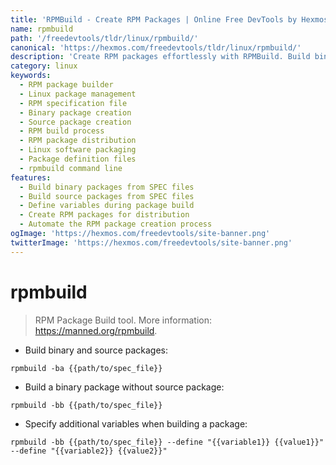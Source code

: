```yaml
---
title: 'RPMBuild - Create RPM Packages | Online Free DevTools by Hexmos'
name: rpmbuild
path: '/freedevtools/tldr/linux/rpmbuild/'
canonical: 'https://hexmos.com/freedevtools/tldr/linux/rpmbuild/'
description: 'Create RPM packages effortlessly with RPMBuild. Build binary and source packages for Linux distributions. Free online tool, no registration required.'
category: linux
keywords:
  - RPM package builder
  - Linux package management
  - RPM specification file
  - Binary package creation
  - Source package creation
  - RPM build process
  - RPM package distribution
  - Linux software packaging
  - Package definition files
  - rpmbuild command line
features:
  - Build binary packages from SPEC files
  - Build source packages from SPEC files
  - Define variables during package build
  - Create RPM packages for distribution
  - Automate the RPM package creation process
ogImage: 'https://hexmos.com/freedevtools/site-banner.png'
twitterImage: 'https://hexmos.com/freedevtools/site-banner.png'
---
```


# rpmbuild

> RPM Package Build tool.
> More information: <https://manned.org/rpmbuild>.

- Build binary and source packages:

`rpmbuild -ba {{path/to/spec_file}}`

- Build a binary package without source package:

`rpmbuild -bb {{path/to/spec_file}}`

- Specify additional variables when building a package:

`rpmbuild -bb {{path/to/spec_file}} --define "{{variable1}} {{value1}}" --define "{{variable2}} {{value2}}"`
